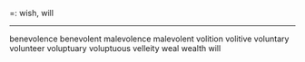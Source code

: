 =: wish, will

---
benevolence
benevolent
malevolence
malevolent
volition
volitive
voluntary
volunteer
voluptuary
voluptuous
velleity
weal
wealth
will
